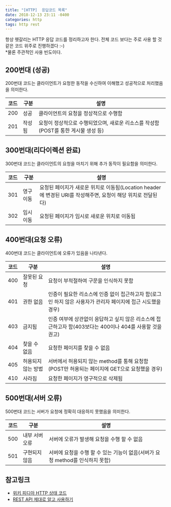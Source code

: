 ```yaml
---
title: "[HTTP]  응답코드 목록"
date: 2018-12-13 23:11 -0400
categories: http
tags: http rest
---
```


항상 헷갈리는 HTTP 응답 코드를 정리하고자 한다. 전체 코드 보다는 주로 사용 할 것같은 코드 위주로 진행하겠다 :-)  
*물론 주관적인 사용 빈도이다.

## 200번대 (성공)

200번대 코드는 클라이언트가 요청한 동작을 수신하여 이해했고 성공적으로 처리했음을 의미한다.

 코드 | 구분   | 설명                                                                               
------|--------|------------------------------------------------------------------------------------
 200  | 성공   | 클라이언트의 요청을 정상적으로 수행함                                              
 201  | 작성됨 | 요청이 정상적으로 수행되었으며, 새로운 리소스를 작성함(POST를 통한 게시물 생성 등) 

## 300번대(리다이렉션 완료)

300번대 코드는 클라이언트의 요청을 마치기 위해 추가 동작이 필요함을 의미한다.

 코드 | 구분      | 설명                                                                                                         
------|-----------|------------------------------------------------------------------------------------------------------
 301  | 영구 이동 | 요청된 페이지가 새로운 위치로 이동됨(Location header에 변경된 URI를 작성해주면, 요청이 해당 위치로 전달된다) 
 302  | 임시 이동 | 요청된 페이지가 임시로 새로운 위치로 이동됨                                                                  

## 400번대(요청 오류)

400번대 코드는 클라이언트에 오류가 있음을 나타낸다.

 코드 | 구분               | 설명                                                                                                         
------|--------------------|--------------------------------------------------------------------------------------------------------------
 400  | 잘못된 요청        | 요청이 부적절하여 구문을 인식하지 못함                                                                       
 401  | 권한 없음          | 인증이 필요한 리소스에 인증 없이 접근하고자 함(로그인 하지 않은 사용자가 관리자 페이지에 접근 시도했을 경우) 
 403  | 금지됨             | 인증 여부에 상관없이 응답하고 싶지 않은 리소스에 접근하고자 함(403보다는 400이나 404를 사용할 것을 권고)     
 404  | 찾을 수 없음       | 요청한 페이지를 찾을 수 없음                                                                                 
 405  | 허용되지 않는 방법 | 서버에서 허용되지 않는 method를 통해 요청함(POST만 허용되는 페이지에 GET으로 요청했을 경우)                  
 410  | 사라짐             | 요청한 페이지가 영구적으로 삭제됨                                                                            

## 500번대(서버 오류)

500번대 코드는 서버가 요청에 정확히 대응하지 못했음을 의미한다.

 코드 | 구분           | 설명                                                                          
------|----------------|-------------------------------------------------------------------------------
 500  | 내부 서버 오류 | 서버에 오류가 발생해 요청을 수행 할 수 없음                                   
 501  | 구현되지 않음  | 서버에 요청을 수행 할 수 있는 기능이 없음(서버가 요청 method를 인식하지 못함) 

## 참고링크
- [위키 피디아 HTTP 상태 코드][link-wiki]
- [REST API 제대로 알고 사용하기][link-rest-api]

[link-wiki]: https://ko.wikipedia.org/wiki/HTTP_%EC%83%81%ED%83%9C_%EC%BD%94%EB%93%9C
[link-rest-api]: https://meetup.toast.com/posts/92
